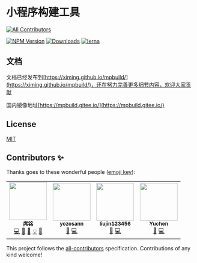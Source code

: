 # 小程序构建工具

<!-- ALL-CONTRIBUTORS-BADGE:START - Do not remove or modify this section -->
[![All Contributors](https://img.shields.io/badge/all_contributors-4-orange.svg?style=flat-square)](#contributors-)
<!-- ALL-CONTRIBUTORS-BADGE:END -->

[comment]: <> ([![npm dependents]&#40;https://badgen.net/npm/dependents/mpbuild&#41;]&#40;https://www.npmjs.com/package/mpbuild?activeTab=dependents&#41;)
[![NPM Version](http://img.shields.io/npm/v/mpbuild.svg?style=flat)](https://www.npmjs.org/package/mpbuild)
[![Downloads](https://badgen.net/npm/dt/mpbuild)](https://www.npmjs.com/package/mpbuild)
[![lerna](https://img.shields.io/badge/maintained%20with-lerna-cc00ff.svg)](https://lerna.js.org/)
<br>

## 文档

文档已经发布到[https://ximing.github.io/mpbuild/](https://ximing.github.io/mpbuild/)，还在努力完善更多细节内容，欢迎大家贡献

国内镜像地址[https://mpbuild.gitee.io/](https://mpbuild.gitee.io/)

## License

[MIT](https://github.com/ximing/mpbuild/blob/master/LICENSE)

## Contributors ✨

Thanks goes to these wonderful people ([emoji key](https://allcontributors.org/docs/en/emoji-key)):

<!-- ALL-CONTRIBUTORS-LIST:START - Do not remove or modify this section -->
<!-- prettier-ignore-start -->
<!-- markdownlint-disable -->
<table>
  <tr>
    <td align="center"><a href="https://ximing.ren"><img src="https://avatars.githubusercontent.com/u/4659887?v=4?s=100" width="100px;" alt=""/><br /><sub><b>席铭</b></sub></a><br /><a href="https://github.com/ximing/mpbuild/commits?author=ximing" title="Code">💻</a> <a href="#blog-ximing" title="Blogposts">📝</a> <a href="https://github.com/ximing/mpbuild/commits?author=ximing" title="Documentation">📖</a> <a href="#example-ximing" title="Examples">💡</a> <a href="#maintenance-ximing" title="Maintenance">🚧</a></td>
    <td align="center"><a href="https://github.com/yozosann"><img src="https://avatars.githubusercontent.com/u/19776974?v=4?s=100" width="100px;" alt=""/><br /><sub><b>yozosann</b></sub></a><br /><a href="https://github.com/ximing/mpbuild/issues?q=author%3Ayozosann" title="Bug reports">🐛</a> <a href="https://github.com/ximing/mpbuild/commits?author=yozosann" title="Code">💻</a></td>
    <td align="center"><a href="https://github.com/liujin10"><img src="https://avatars.githubusercontent.com/u/18552493?v=4?s=100" width="100px;" alt=""/><br /><sub><b>liujin123456</b></sub></a><br /><a href="https://github.com/ximing/mpbuild/issues?q=author%3Aliujin10" title="Bug reports">🐛</a> <a href="https://github.com/ximing/mpbuild/commits?author=liujin10" title="Code">💻</a></td>
    <td align="center"><a href="https://github.com/ShiningDan"><img src="https://avatars.githubusercontent.com/u/23012618?v=4?s=100" width="100px;" alt=""/><br /><sub><b>Yuchen</b></sub></a><br /><a href="https://github.com/ximing/mpbuild/issues?q=author%3AShiningDan" title="Bug reports">🐛</a> <a href="https://github.com/ximing/mpbuild/commits?author=ShiningDan" title="Code">💻</a></td>
  </tr>
</table>

<!-- markdownlint-restore -->
<!-- prettier-ignore-end -->

<!-- ALL-CONTRIBUTORS-LIST:END -->

This project follows the [all-contributors](https://github.com/all-contributors/all-contributors) specification.
Contributions of any kind welcome!
